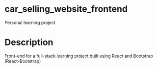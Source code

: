 # car_selling_website_frontend

Personal learning project 

# Description

Front-end for a full-stack learning project built using React and Bootstrap (React-Bootstrap)
